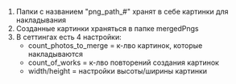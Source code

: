 1. Папки с названием "png_path_#" хранят в себе картинки для накладывания
2. Созданные картинки храняться в папке mergedPngs
3. В сеттингах есть 4 настройки:
    - count_photos_to_merge = к-лво картинок, которые накладываются
    - count_of_works = к-лво повторений создания картинок 
    - width/height = настройки высоты/ширины картинки
  
 
